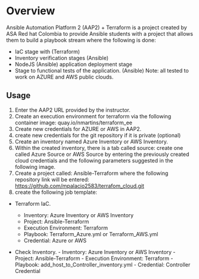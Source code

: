 # Overview

Ansible Automation Platform 2 (AAP2) + Terraform is a project created by ASA Red hat Colombia to provide Ansible students with a project that allows them to build a playbook stream where the following is done:
- IaC stage with (Terraform)
- Inventory verification stages (Ansible)
- NodeJS (Ansible) application deployment stage
- Stage to functional tests of the application. (Ansible)
Note: all tested to work on AZURE and AWS public clouds.

Usage
---------

1. Enter the AAP2 URL provided by the instructor.
2. Create an execution environment for terraform via the following container image: quay.io/nmartins/terraform_ee
3. Create new credentials for AZURE or AWS in AAP2.
4. create new credentials for the git repository if it is private (optional)
5. Create an inventory named Azure Inventory or AWS Inventory.
6. Within the created inventory, there is a tab called source: create one called Azure Source or AWS Source by entering the            previously created cloud credentials and the following parameters suggested in the following image.
7. Create a project called: Ansible-Terraform where the following repository link will be entered:                                     https://github.com/mpalacio2583/terrafom_cloud.git
8. create the following job template:

  - Terraform IaC. 
    - Inventory: Azure Inventory or AWS Inventory
    - Project: Ansible-Terraform 
    - Execution Environment: Terraform
    - Playbook: Terraform_Azure.yml or  Terraform_AWS.yml
    - Credential: Azure or AWS

  -  Check Inventory. 
    - Inventory: Azure Inventory or AWS Inventory
    - Project: Ansible-Terraform 
    - Execution Environment: Terraform
    - Playbook: add_host_to_Controller_inventory.yml
    - Credential: Controller Credential

